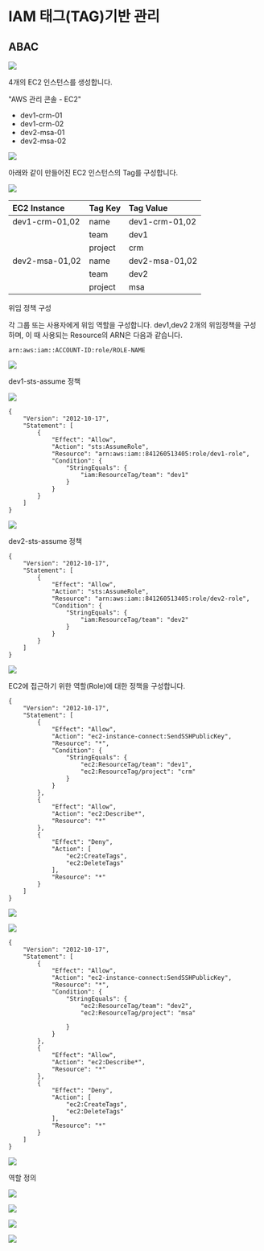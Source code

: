 # IAM 태그\(TAG\)기반 관리

## ABAC





![](.gitbook/assets/image%20%28127%29.png)

4개의 EC2 인스턴스를 생성합니다. 

"AWS 관리 콘솔 - EC2"

* dev1-crm-01
* dev1-crm-02
* dev2-msa-01
* dev2-msa-02

![](.gitbook/assets/image%20%28140%29.png)

아래와 같이 만들어진 EC2 인스턴스의 Tag를 구성합니다.

![](.gitbook/assets/image%20%28135%29.png)

| EC2 Instance | Tag Key | Tag Value |
| :--- | :--- | :--- |
| dev1-crm-01,02 | name | dev1-crm-01,02 |
|  | team | dev1 |
|  | project | crm |
| dev2-msa-01,02 | name | dev2-msa-01,02 |
|  | team | dev2 |
|  | project | msa |

위임 정책 구성

각 그룹 또는 사용자에게  위임 역할을 구성합니다. dev1,dev2 2개의 위임정책을 구성하며, 이 때 사용되는 Resource의  ARN은 다음과 같습니다.

```text
arn:aws:iam::ACCOUNT-ID:role/ROLE-NAME
```



![](.gitbook/assets/image%20%28143%29.png)

dev1-sts-assume 정책

![](.gitbook/assets/image%20%28141%29.png)

```text
{
    "Version": "2012-10-17",
    "Statement": [
        {
            "Effect": "Allow",
            "Action": "sts:AssumeRole",
            "Resource": "arn:aws:iam::841260513405:role/dev1-role",
            "Condition": {
                "StringEquals": {
                    "iam:ResourceTag/team": "dev1"
                }
            }
        }
    ]
}
```

![](.gitbook/assets/image%20%28136%29.png)

dev2-sts-assume 정책

```text
{
    "Version": "2012-10-17",
    "Statement": [
        {
            "Effect": "Allow",
            "Action": "sts:AssumeRole",
            "Resource": "arn:aws:iam::841260513405:role/dev2-role",
            "Condition": {
                "StringEquals": {
                    "iam:ResourceTag/team": "dev2"
                }
            }
        }
    ]
}
```

![](.gitbook/assets/image%20%28133%29.png)

EC2에 접근하기 위한 역할\(Role\)에 대한 정책을 구성합니다.



```text
{
    "Version": "2012-10-17",
    "Statement": [
        {
            "Effect": "Allow",
            "Action": "ec2-instance-connect:SendSSHPublicKey",
            "Resource": "*",
            "Condition": {
                "StringEquals": {
                    "ec2:ResourceTag/team": "dev1",
                    "ec2:ResourceTag/project": "crm"
                }
            }
        },
        {
            "Effect": "Allow",
            "Action": "ec2:Describe*",
            "Resource": "*"
        },
        {
            "Effect": "Deny",
            "Action": [
                "ec2:CreateTags",
                "ec2:DeleteTags"
            ],
            "Resource": "*"
        }
    ]
}
```

![](.gitbook/assets/image%20%28137%29.png)

![](.gitbook/assets/image%20%28139%29.png)

```text
{
    "Version": "2012-10-17",
    "Statement": [
        {
            "Effect": "Allow",
            "Action": "ec2-instance-connect:SendSSHPublicKey",
            "Resource": "*",
            "Condition": {
                "StringEquals": {
                    "ec2:ResourceTag/team": "dev2",
                    "ec2:ResourceTag/project": "msa"
                    
                }
            }
        },
        {
            "Effect": "Allow",
            "Action": "ec2:Describe*",
            "Resource": "*"
        },
        {
            "Effect": "Deny",
            "Action": [
                "ec2:CreateTags",
                "ec2:DeleteTags"
            ],
            "Resource": "*"
        }
    ]
}
```

![](.gitbook/assets/image%20%28128%29.png)

 역할 정의

![](.gitbook/assets/image%20%28129%29.png)

![](.gitbook/assets/image%20%28138%29.png)

![](.gitbook/assets/image%20%28125%29.png)

![](.gitbook/assets/image%20%28132%29.png)



